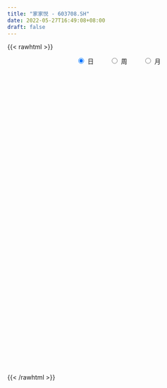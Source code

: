 ```yaml
---
title: "家家悦 - 603708.SH"
date: 2022-05-27T16:49:08+08:00
draft: false
---
```

{{< rawhtml >}}
    <div style="text-align: center">
        <label style="padding: 1rem;"><input style="margin-right: .5rem" type="radio" name="period" value="D" checked onclick="period_change(this)">日</label>
        <label style="padding: 1rem;"><input style="margin-right: .5rem" type="radio" name="period" value="W" onclick="period_change(this)">周</label>
        <label style="padding: 1rem;"><input style="margin-right: .5rem" type="radio" name="period" value="M" onclick="period_change(this)">月</label>
    </div>
    <div id="chart" style="height: 700px;"></div> 
    <script type="text/javascript">
        const D_v = [36473.75,62905.89,46162.3,43411.59,32965.84,41046.44,112368.18,82926.63,48322.21,33741.41,35533.74,50808.73,38064.76,32435.87,28588.89,16347.76,21671.9,17751.05,32213.63,21631.06,20856.48,16649.92,18276.85,13817.84,29422.22,27222.17,21194.4,27230.08,21042.52,24859.76,26112.73,41313.46,36943.14,36831.44,17156.88,36480.35,27828.07,20897.26,35289.41,26610.56,26963.67,23635.15,21565.8,24178.26,23864.67,17867.15,32588.63,27769.12,33686.88,31057.15,42743.24,28279.17,26853.56,34225.08,35368.99,54117.77,27923.79,24895.9,51991.63,39868.71,23336.56,16838.44,20193.0,24696.56,22590.27,16096.67,14460.0,18201.36,20430.3,22054.28,21444.71,22450.03,34357.9,33023.79,14260.99,36890.85,22523.65,25807.27,27702.49,20572.47,22545.88,63135.61,39988.81,21070.64,21362.29,19921.6,20389.43,25850.4,12863.42,16669.9,15118.64,32587.99,26923.33,27041.1,19242.17,27695.53,28517.67,30340.71,20038.65,41263.66,43921.81,31055.41,25835.56,18805.89,10579.63,16817.32,17781.43,20275.82,18685.75,14984.9,19830.47,17159.33,25992.58,36336.52,42455.58,32582.59,21202.3,19219.9,21939.48,38867.93,22026.05,26982.3,23316.14,31338.4,58928.56,41447.69,27809.28,30461.2,26689.13,15911.28,21993.06,13408.18,20538.47,18542.79,20742.72,16404.61,32235.86,22874.09,19415.03,30707.25,39908.48,22812.82,17550.75,19975.79,14493.38,18089.46,17130.76,36295.03,21094.01,20018.17,156867.54,227621.88,131597.31,66524.11,48535.74,60027.23,80740.73,81246.11,57931.08,49253.5,53742.26,44210.58,57036.98,76589.34,44405.16,51337.88,46677.25,27569.08,35353.07,28684.15,34364.16,38998.24,29255.92,34525.31,27009.59,83831.14,42178.81,24388.66,17919.26,28783.09,23504.44,19207.74,38737.14,31858.04,18447.21,20508.59,20536.04,20343.63,46628.43,24000.09,23596.54,18468.17,20630.67,18682.24,27659.83,25681.35,26692.9,68579.68,41446.37,41214.0,105298.09,98485.57,60959.9,74055.87,45949.61,34693.32,27210.94,37621.07,51430.0,42394.07,25559.0,23683.0,22072.3,35491.09,22755.33,54792.38,35723.03,31712.26,98099.06,148616.62,125511.99,77380.05,73133.18,97657.31,67154.13,65906.0,72027.23,65867.55,61699.45,46157.06,52606.58,37732.29,47743.29,54006.38,83353.03,64097.89,60729.62,57307.53,51659.13,50950.27,42507.75,25825.04,33645.86,24816.78,25785.74,26891.38,29757.68,30909.91,36852.1,24964.13]
const D_histogram = [0.0,0.0311557835,0.0477349325,0.0604284296,0.064899173,0.0787862502,0.1475093452,0.2261081423,0.2408417261,0.2522279645,0.2472617664,0.2242635246,0.1532732235,0.1035526373,0.0452321478,0.0037931756,-0.0342440407,-0.0562452844,-0.1024221036,-0.1446134965,-0.1894364389,-0.1967512603,-0.2097191293,-0.2027362471,-0.2163377832,-0.1963245999,-0.1820092646,-0.177982594,-0.163617493,-0.1291127029,-0.1058354524,-0.0452638764,-0.0422465862,-0.0568579675,-0.0758795254,-0.10032427,-0.1189999502,-0.1308949276,-0.1395325315,-0.123021474,-0.0977146353,-0.0884203386,-0.072855495,-0.0763464588,-0.0901478692,-0.0890610573,-0.0804111103,-0.0928179737,-0.1245808417,-0.1346178395,-0.1078683231,-0.0802779615,-0.0725692361,-0.0437372776,-0.0081828316,0.0456943828,0.064093286,0.0546772522,0.1073302414,0.1524860963,0.1691683724,0.173125646,0.1614851562,0.1703047489,0.1464254638,0.1329635157,0.1072883004,0.0782503345,0.0688701838,0.0478952126,0.0251104488,0.0099866448,-0.021901547,-0.0504504266,-0.0714656638,-0.0443747638,-0.0388668339,-0.0132634792,0.0255378883,0.0558412142,0.0739968951,0.1312815108,0.1466097263,0.1447136254,0.1171131593,0.0937269315,0.0708035457,0.024959854,-0.0048237556,-0.0057381475,-0.0018985699,0.0257835828,0.0215893482,-0.0139009056,-0.0269096291,-0.001471558,0.0250360617,0.0341748256,0.0433573463,0.0500725798,0.0088264985,-0.03481167,-0.0405679795,-0.0585625243,-0.0633675024,-0.055041967,-0.0515609993,-0.0575632394,-0.079274351,-0.0795183623,-0.0616459447,-0.0491693143,-0.0272149284,0.0078873707,0.0532014893,0.0685961189,0.0604453761,0.0576098341,0.0504649767,0.0644911847,0.053890496,0.068492152,0.0698888268,0.0812834911,0.0356208023,-0.0026484986,-0.030442531,-0.0533353574,-0.053965615,-0.0545259743,-0.059994285,-0.0630099945,-0.0635485834,-0.0534270144,-0.0497962161,-0.0407378944,-0.029297885,-0.0098780654,0.0020606603,0.0176143099,0.0288346393,0.0264741932,0.0175795085,0.0120354394,0.0075783161,0.0008279635,0.0019267095,0.0180939554,0.0255863222,0.0278285409,0.0980748842,0.2191642897,0.2465730603,0.250280066,0.2268793189,0.2171918614,0.2358959123,0.2262046943,0.2063664548,0.1679743285,0.1214972465,0.0689212764,0.0246943247,0.0154041379,-0.0283341846,-0.0664176276,-0.1166778715,-0.1327408658,-0.1600484564,-0.1734623512,-0.2013201244,-0.2548189637,-0.271226067,-0.3063025338,-0.3071476926,-0.3062146269,-0.2741618669,-0.2370609831,-0.194371553,-0.1793302941,-0.1545565354,-0.1329253465,-0.1255820178,-0.1266545891,-0.1147882401,-0.0951724547,-0.0881034398,-0.0660939025,-0.0714609619,-0.0597195558,-0.0556032318,-0.0416771523,-0.0145794259,0.004070516,0.0240967318,0.0317554846,0.0088525071,0.0228576553,0.0247482931,0.0310156297,0.0894047392,0.0974260613,0.0872751714,0.1101016877,0.1132214808,0.1176077682,0.1120790551,0.1093046582,0.0705005027,0.0486395073,0.0326896968,0.0161010983,0.0152612634,0.0262162204,0.0292518326,0.0641121953,0.0595102352,0.0424050183,0.0769752871,0.149605196,0.1557879434,0.1534670772,0.1392064253,0.1542685029,0.1476395361,0.1223206308,0.0639995174,0.0006682131,-0.0956701581,-0.16211791,-0.1970435273,-0.22716249,-0.1832490227,-0.11141041,-0.0147318263,0.0682307835,0.1272429348,0.1314838075,0.1512890666,0.1730849723,0.165873555,0.1385663547,0.1150954141,0.0847862002,0.0605209763,0.0501125647,0.0118064991,-0.0158388756,-0.0225534867,-0.0285092386]
const D_fast = [0.0,0.0389447293,0.0674576115,0.095258216,0.1159537526,0.1495373924,0.2551378237,0.3902636564,0.4652076718,0.5396509012,0.5965001448,0.6295677841,0.5968957888,0.5730633619,0.5260509094,0.4855602311,0.4389620047,0.4028994398,0.3311170948,0.2527723277,0.1605902756,0.1040876391,0.0386899878,-0.0050111918,-0.0726971737,-0.1017651404,-0.1329521213,-0.1734210992,-0.1999603714,-0.197733757,-0.2009153696,-0.1516597628,-0.1592041191,-0.1880299923,-0.2260214315,-0.2755472437,-0.3239729114,-0.3685916207,-0.4121123574,-0.4263566684,-0.4254784885,-0.4382892765,-0.4409383066,-0.4635158851,-0.4998542628,-0.5210327152,-0.5324855459,-0.5680969027,-0.6310049811,-0.6746964387,-0.6749140031,-0.6673931318,-0.6778267156,-0.6599290764,-0.6264203383,-0.5611195282,-0.5266973035,-0.5224440243,-0.4429584747,-0.3596810957,-0.3007067265,-0.2534680415,-0.2247372422,-0.1733414622,-0.1606143814,-0.1408354506,-0.1396885908,-0.1491639731,-0.1413265778,-0.1503277458,-0.1668348975,-0.1794620402,-0.2168256188,-0.257987105,-0.2968687582,-0.2808715491,-0.2850803277,-0.2627928429,-0.2176070032,-0.1733433739,-0.1366884691,-0.0465834757,0.0053971713,0.0396794768,0.0413573005,0.0414028056,0.0361803062,-0.0034234219,-0.0344129705,-0.0367618992,-0.0333969641,0.0007310843,0.0019341868,-0.0370312934,-0.0567674242,-0.0316972426,0.0010693925,0.0187518628,0.03877372,0.0580070985,0.0189676418,-0.0333734441,-0.0492717485,-0.0819069244,-0.1025537781,-0.1079887345,-0.1173980166,-0.1377910666,-0.1793207659,-0.1994443678,-0.1969834363,-0.1967991346,-0.1816484807,-0.144574339,-0.085959848,-0.0534161888,-0.0464555875,-0.0348886709,-0.0294172842,0.00073172,0.0036036553,0.0353283492,0.0541972308,0.0859127679,0.0491552797,0.0102238541,-0.025180811,-0.0614074767,-0.0755291382,-0.089720991,-0.110187873,-0.128956081,-0.1453818158,-0.1486170004,-0.1574352562,-0.158561408,-0.1544458699,-0.1374955667,-0.1250416759,-0.1050844489,-0.0866554596,-0.0823973574,-0.086897165,-0.0894323742,-0.0919949185,-0.0985382803,-0.0969578568,-0.0762671222,-0.0623781748,-0.0531788209,0.0415862435,0.2174667214,0.3065187571,0.3727957793,0.4061148619,0.4507253698,0.5284033988,0.5752633543,0.6070167285,0.6106181844,0.594515414,0.559169763,0.5211163925,0.5156772401,0.4648553716,0.4101675216,0.3307378098,0.2814895991,0.2141698944,0.1573904118,0.0792026074,-0.0380009727,-0.1222145928,-0.233866693,-0.311498775,-0.387119366,-0.4236070727,-0.4457714347,-0.4516748929,-0.4814662074,-0.4953315826,-0.5069317303,-0.5309839061,-0.5637201246,-0.5805508357,-0.584728164,-0.599685009,-0.5941989473,-0.6174312472,-0.62061973,-0.630404214,-0.6268974226,-0.6034445527,-0.5837769817,-0.557726583,-0.5421289591,-0.5628188098,-0.5430992477,-0.5350215367,-0.5210002926,-0.4402599983,-0.4078821609,-0.396214258,-0.3458623197,-0.3144371564,-0.280648927,-0.2581578763,-0.2336061087,-0.2547851385,-0.2644862571,-0.2722636434,-0.2848269672,-0.2818514863,-0.2643424743,-0.2539939039,-0.2031054924,-0.1928298936,-0.199333856,-0.1455197654,-0.0354885575,0.0096411758,0.0456870788,0.0662280333,0.1198572365,0.1501381538,0.1553994063,0.1130781721,0.0499139212,-0.0703419897,-0.177319219,-0.2615057182,-0.3484153034,-0.3503140917,-0.3063280815,-0.2133324544,-0.1133121488,-0.0224892637,0.0146225609,0.0722500866,0.1373172354,0.1715742068,0.1789085952,0.1842115081,0.1750988443,0.1659638645,0.1680835941,0.1327291532,0.1011240596,0.0887710768,0.0756880153]
const D_slow = [0.0,0.0077889459,0.019722679,0.0348297864,0.0510545796,0.0707511422,0.1076284785,0.1641555141,0.2243659456,0.2874229367,0.3492383783,0.4053042595,0.4436225654,0.4695107247,0.4808187616,0.4817670555,0.4732060453,0.4591447242,0.4335391983,0.3973858242,0.3500267145,0.3008388994,0.2484091171,0.1977250553,0.1436406095,0.0945594595,0.0490571434,0.0045614949,-0.0363428784,-0.0686210541,-0.0950799172,-0.1063958863,-0.1169575329,-0.1311720248,-0.1501419061,-0.1752229736,-0.2049729612,-0.2376966931,-0.2725798259,-0.3033351944,-0.3277638532,-0.3498689379,-0.3680828116,-0.3871694263,-0.4097063936,-0.4319716579,-0.4520744355,-0.475278929,-0.5064241394,-0.5400785992,-0.56704568,-0.5871151704,-0.6052574794,-0.6161917988,-0.6182375067,-0.606813911,-0.5907905895,-0.5771212765,-0.5502887161,-0.512167192,-0.4698750989,-0.4265936874,-0.3862223984,-0.3436462111,-0.3070398452,-0.2737989663,-0.2469768912,-0.2274143076,-0.2101967616,-0.1982229585,-0.1919453463,-0.189448685,-0.1949240718,-0.2075366784,-0.2254030944,-0.2364967853,-0.2462134938,-0.2495293636,-0.2431448916,-0.229184588,-0.2106853642,-0.1778649865,-0.141212555,-0.1050341486,-0.0757558588,-0.0523241259,-0.0346232395,-0.028383276,-0.0295892149,-0.0310237517,-0.0314983942,-0.0250524985,-0.0196551615,-0.0231303879,-0.0298577951,-0.0302256846,-0.0239666692,-0.0154229628,-0.0045836262,0.0079345187,0.0101411433,0.0014382259,-0.008703769,-0.0233444001,-0.0391862757,-0.0529467675,-0.0658370173,-0.0802278272,-0.1000464149,-0.1199260055,-0.1353374917,-0.1476298202,-0.1544335523,-0.1524617097,-0.1391613373,-0.1220123076,-0.1069009636,-0.0924985051,-0.0798822609,-0.0637594647,-0.0502868407,-0.0331638027,-0.015691596,0.0046292768,0.0135344774,0.0128723527,0.00526172,-0.0080721194,-0.0215635231,-0.0351950167,-0.050193588,-0.0659460866,-0.0818332324,-0.095189986,-0.1076390401,-0.1178235137,-0.1251479849,-0.1276175013,-0.1271023362,-0.1226987587,-0.1154900989,-0.1088715506,-0.1044766735,-0.1014678136,-0.0995732346,-0.0993662437,-0.0988845664,-0.0943610775,-0.087964497,-0.0810073618,-0.0564886407,-0.0016975683,0.0599456968,0.1225157133,0.179235543,0.2335335084,0.2925074865,0.34905866,0.4006502737,0.4426438559,0.4730181675,0.4902484866,0.4964220678,0.5002731022,0.4931895561,0.4765851492,0.4474156813,0.4142304649,0.3742183508,0.330852763,0.2805227319,0.216817991,0.1490114742,0.0724358408,-0.0043510824,-0.0809047391,-0.1494452058,-0.2087104516,-0.2573033399,-0.3021359134,-0.3407750472,-0.3740063838,-0.4054018883,-0.4370655355,-0.4657625956,-0.4895557093,-0.5115815692,-0.5281050448,-0.5459702853,-0.5609001743,-0.5748009822,-0.5852202703,-0.5888651268,-0.5878474977,-0.5818233148,-0.5738844436,-0.5716713169,-0.565956903,-0.5597698298,-0.5520159223,-0.5296647375,-0.5053082222,-0.4834894294,-0.4559640074,-0.4276586372,-0.3982566952,-0.3702369314,-0.3429107669,-0.3252856412,-0.3131257644,-0.3049533402,-0.3009280656,-0.2971127497,-0.2905586946,-0.2832457365,-0.2672176877,-0.2523401289,-0.2417388743,-0.2224950525,-0.1850937535,-0.1461467677,-0.1077799984,-0.072978392,-0.0344112663,0.0024986177,0.0330787754,0.0490786547,0.049245708,0.0253281685,-0.015201309,-0.0644621909,-0.1212528134,-0.167065069,-0.1949176715,-0.1986006281,-0.1815429322,-0.1497321985,-0.1168612467,-0.07903898,-0.0357677369,0.0057006518,0.0403422405,0.069116094,0.0903126441,0.1054428881,0.1179710293,0.1209226541,0.1169629352,0.1113245635,0.1041972539]
const D_data = [['2021-05-18', 17.0463, 17.0365, 16.8413, 17.2318],['2021-05-19', 17.0365, 17.5247, 16.8608, 17.7492],['2021-05-20', 17.388, 17.5052, 17.2416, 17.9152],['2021-05-21', 17.5735, 17.5833, 17.3294, 17.7395],['2021-05-24', 17.5833, 17.5833, 17.3001, 17.8566],['2021-05-25', 17.6418, 17.8176, 17.4856, 17.8664],['2021-05-26', 17.8176, 18.8329, 17.7492, 19.0184],['2021-05-27', 19.1161, 19.5261, 18.6572, 19.5945],['2021-05-28', 19.4285, 19.1942, 19.1356, 19.7214],['2021-05-31', 19.409, 19.4578, 19.038, 19.5261],['2021-06-01', 19.78, 19.5164, 19.3309, 19.78],['2021-06-02', 19.4773, 19.4578, 19.2528, 19.7116],['2021-06-03', 19.3894, 18.8134, 18.7939, 19.5066],['2021-06-04', 18.7451, 18.9208, 18.6084, 18.9403],['2021-06-07', 19.0673, 18.6474, 18.4327, 19.1258],['2021-06-08', 18.8427, 18.6767, 18.5986, 18.911],['2021-06-09', 18.667, 18.5596, 18.3936, 18.872],['2021-06-10', 18.5596, 18.6279, 18.4131, 18.7353],['2021-06-11', 18.6084, 18.1398, 18.0519, 18.6084],['2021-06-15', 18.3, 17.91, 17.69, 18.3],['2021-06-16', 18.06, 17.56, 17.56, 18.06],['2021-06-17', 17.65, 17.78, 17.56, 17.9],['2021-06-18', 17.75, 17.53, 17.45, 17.95],['2021-06-21', 17.54, 17.63, 17.33, 17.69],['2021-06-22', 17.62, 17.21, 17.11, 17.62],['2021-06-23', 17.17, 17.5, 16.5, 17.66],['2021-06-24', 17.54, 17.38, 17.2, 17.65],['2021-06-25', 17.42, 17.16, 16.97, 17.49],['2021-06-28', 17.08, 17.2, 16.98, 17.37],['2021-06-29', 17.23, 17.46, 17.05, 17.5],['2021-06-30', 17.36, 17.37, 17.11, 17.56],['2021-07-01', 17.58, 17.99, 17.42, 18.1],['2021-07-02', 17.85, 17.39, 17.27, 18.01],['2021-07-05', 17.43, 17.08, 16.7, 17.45],['2021-07-06', 17.2, 16.86, 16.75, 17.2],['2021-07-07', 16.88, 16.58, 16.4, 17.14],['2021-07-08', 16.63, 16.42, 16.33, 16.66],['2021-07-09', 16.37, 16.29, 16.19, 16.5],['2021-07-12', 16.32, 16.13, 16.07, 16.45],['2021-07-13', 16.13, 16.32, 16.04, 16.35],['2021-07-14', 16.3, 16.41, 16.19, 16.57],['2021-07-15', 16.41, 16.18, 16.09, 16.44],['2021-07-16', 16.15, 16.21, 15.98, 16.31],['2021-07-19', 16.2, 15.89, 15.87, 16.2],['2021-07-20', 15.86, 15.59, 15.51, 15.98],['2021-07-21', 15.59, 15.61, 15.51, 15.8],['2021-07-22', 15.64, 15.6, 15.3, 15.82],['2021-07-23', 15.61, 15.19, 15.11, 15.61],['2021-07-26', 15.2, 14.67, 14.64, 15.24],['2021-07-27', 14.55, 14.65, 14.55, 14.95],['2021-07-28', 14.65, 14.98, 14.62, 15.18],['2021-07-29', 14.95, 14.98, 14.86, 15.36],['2021-07-30', 14.91, 14.68, 14.46, 14.98],['2021-08-02', 14.77, 14.91, 14.46, 15.07],['2021-08-03', 14.9, 15.06, 14.88, 15.39],['2021-08-04', 15.05, 15.46, 14.91, 15.58],['2021-08-05', 15.53, 15.17, 15.15, 15.53],['2021-08-06', 15.2, 14.81, 14.8, 15.26],['2021-08-09', 14.88, 15.69, 14.8, 15.83],['2021-08-10', 15.8, 15.89, 15.48, 16.05],['2021-08-11', 15.99, 15.76, 15.75, 16.1],['2021-08-12', 15.65, 15.73, 15.6, 15.95],['2021-08-13', 15.82, 15.59, 15.43, 15.82],['2021-08-16', 15.57, 15.92, 15.51, 16.08],['2021-08-17', 15.92, 15.55, 15.55, 16.04],['2021-08-18', 15.52, 15.65, 15.44, 15.7],['2021-08-19', 15.88, 15.45, 15.45, 15.88],['2021-08-20', 15.4, 15.3, 15.09, 15.54],['2021-08-23', 15.43, 15.47, 15.28, 15.53],['2021-08-24', 15.47, 15.26, 15.21, 15.57],['2021-08-25', 15.2, 15.12, 15.04, 15.38],['2021-08-26', 15.12, 15.1, 14.9, 15.33],['2021-08-27', 15.1, 14.73, 14.6, 15.2],['2021-08-30', 14.79, 14.55, 14.3, 14.79],['2021-08-31', 14.55, 14.43, 14.34, 14.68],['2021-09-01', 14.5, 14.97, 14.25, 15.1],['2021-09-02', 14.86, 14.72, 14.65, 14.97],['2021-09-03', 14.73, 15.0, 14.58, 15.15],['2021-09-06', 15.0, 15.31, 15.0, 15.49],['2021-09-07', 15.33, 15.39, 15.25, 15.5],['2021-09-08', 15.46, 15.39, 15.3, 15.58],['2021-09-09', 15.35, 16.14, 15.33, 16.28],['2021-09-10', 16.32, 15.9, 15.87, 16.41],['2021-09-13', 15.86, 15.82, 15.61, 15.86],['2021-09-14', 15.83, 15.51, 15.47, 15.95],['2021-09-15', 15.49, 15.5, 15.27, 15.6],['2021-09-16', 15.5, 15.44, 15.24, 15.56],['2021-09-17', 15.44, 15.0, 14.89, 15.44],['2021-09-22', 14.75, 15.0, 14.75, 15.08],['2021-09-23', 15.06, 15.27, 15.0, 15.42],['2021-09-24', 15.27, 15.33, 15.18, 15.42],['2021-09-27', 15.33, 15.72, 15.1, 15.72],['2021-09-28', 15.72, 15.4, 15.37, 15.72],['2021-09-29', 15.41, 14.9, 14.84, 15.43],['2021-09-30', 14.95, 15.03, 14.78, 15.14],['2021-10-08', 15.17, 15.53, 15.11, 15.58],['2021-10-11', 15.6, 15.69, 15.53, 15.91],['2021-10-12', 15.84, 15.59, 15.45, 15.84],['2021-10-13', 15.9, 15.67, 15.59, 15.9],['2021-10-14', 16.0, 15.72, 15.68, 16.35],['2021-10-15', 15.57, 15.05, 15.0, 15.6],['2021-10-18', 14.96, 14.78, 14.7, 14.99],['2021-10-19', 14.7, 15.09, 14.7, 15.17],['2021-10-20', 15.18, 14.83, 14.82, 15.18],['2021-10-21', 14.83, 14.88, 14.78, 14.95],['2021-10-22', 14.88, 15.0, 14.8, 15.15],['2021-10-25', 14.98, 14.92, 14.7, 15.0],['2021-10-26', 14.85, 14.74, 14.64, 14.94],['2021-10-27', 14.74, 14.4, 14.33, 14.77],['2021-10-28', 14.41, 14.53, 14.31, 14.63],['2021-10-29', 14.5, 14.73, 14.5, 14.94],['2021-11-01', 14.3, 14.68, 14.28, 14.88],['2021-11-02', 14.68, 14.84, 14.52, 15.03],['2021-11-03', 14.9, 15.13, 14.75, 15.25],['2021-11-04', 15.15, 15.48, 15.07, 15.55],['2021-11-05', 15.45, 15.3, 15.3, 15.61],['2021-11-08', 15.26, 15.06, 15.03, 15.42],['2021-11-09', 15.1, 15.13, 15.02, 15.35],['2021-11-10', 15.15, 15.08, 14.86, 15.25],['2021-11-11', 15.02, 15.4, 14.97, 15.77],['2021-11-12', 15.41, 15.14, 15.12, 15.45],['2021-11-15', 15.1, 15.51, 15.02, 15.58],['2021-11-16', 15.54, 15.44, 15.37, 15.64],['2021-11-17', 15.52, 15.66, 15.42, 15.76],['2021-11-18', 15.67, 14.9, 14.86, 15.67],['2021-11-19', 14.9, 14.78, 14.75, 15.03],['2021-11-22', 14.86, 14.72, 14.7, 14.86],['2021-11-23', 14.7, 14.61, 14.57, 14.77],['2021-11-24', 14.63, 14.78, 14.53, 14.78],['2021-11-25', 14.77, 14.73, 14.7, 14.85],['2021-11-26', 14.71, 14.6, 14.5, 14.71],['2021-11-29', 14.52, 14.55, 14.5, 14.66],['2021-11-30', 14.53, 14.51, 14.5, 14.64],['2021-12-01', 14.48, 14.61, 14.47, 14.62],['2021-12-02', 14.6, 14.51, 14.48, 14.61],['2021-12-03', 14.52, 14.56, 14.47, 14.58],['2021-12-06', 14.56, 14.6, 14.51, 14.82],['2021-12-07', 14.65, 14.75, 14.57, 14.77],['2021-12-08', 14.75, 14.72, 14.64, 14.75],['2021-12-09', 14.7, 14.83, 14.67, 14.85],['2021-12-10', 14.79, 14.85, 14.64, 14.89],['2021-12-13', 14.79, 14.71, 14.68, 14.85],['2021-12-14', 14.66, 14.6, 14.57, 14.67],['2021-12-15', 14.6, 14.6, 14.56, 14.69],['2021-12-16', 14.6, 14.58, 14.52, 14.65],['2021-12-17', 14.58, 14.51, 14.51, 14.59],['2021-12-20', 14.51, 14.58, 14.51, 14.59],['2021-12-21', 14.63, 14.81, 14.58, 14.83],['2021-12-22', 14.9, 14.77, 14.73, 14.9],['2021-12-23', 14.83, 14.74, 14.71, 14.85],['2021-12-24', 14.74, 15.83, 14.71, 16.18],['2021-12-27', 15.69, 17.11, 15.36, 17.41],['2021-12-28', 16.83, 16.53, 16.26, 16.89],['2021-12-29', 16.52, 16.53, 16.37, 17.05],['2021-12-30', 16.49, 16.35, 16.25, 16.54],['2021-12-31', 16.35, 16.64, 16.25, 16.9],['2022-01-04', 16.81, 17.24, 16.5, 17.61],['2022-01-05', 17.18, 17.14, 16.9, 17.65],['2022-01-06', 17.01, 17.16, 16.8, 17.34],['2022-01-07', 17.08, 16.98, 16.87, 17.53],['2022-01-10', 17.01, 16.83, 16.7, 17.22],['2022-01-11', 16.83, 16.63, 16.45, 16.95],['2022-01-12', 16.61, 16.58, 16.3, 16.64],['2022-01-13', 16.57, 16.96, 16.56, 17.23],['2022-01-14', 16.81, 16.45, 16.43, 17.03],['2022-01-17', 16.42, 16.33, 16.16, 16.9],['2022-01-18', 16.16, 15.93, 15.76, 16.38],['2022-01-19', 15.86, 16.14, 15.8, 16.2],['2022-01-20', 16.18, 15.82, 15.74, 16.21],['2022-01-21', 15.9, 15.8, 15.52, 16.04],['2022-01-24', 15.65, 15.4, 15.33, 15.79],['2022-01-25', 15.4, 14.71, 14.66, 15.52],['2022-01-26', 14.8, 14.8, 14.5, 14.9],['2022-01-27', 14.73, 14.21, 14.2, 14.85],['2022-01-28', 14.39, 14.3, 14.1, 14.5],['2022-02-07', 13.95, 14.07, 13.03, 14.2],['2022-02-08', 14.03, 14.3, 13.71, 14.39],['2022-02-09', 14.37, 14.32, 14.21, 14.47],['2022-02-10', 14.32, 14.4, 14.2, 14.42],['2022-02-11', 14.44, 14.02, 14.01, 14.44],['2022-02-14', 14.02, 14.07, 13.83, 14.15],['2022-02-15', 14.06, 13.99, 13.88, 14.15],['2022-02-16', 14.08, 13.73, 13.67, 14.08],['2022-02-17', 13.73, 13.48, 13.43, 13.79],['2022-02-18', 13.48, 13.51, 13.37, 13.55],['2022-02-21', 13.51, 13.54, 13.43, 13.57],['2022-02-22', 13.5, 13.31, 13.23, 13.5],['2022-02-23', 13.33, 13.44, 13.23, 13.45],['2022-02-24', 13.4, 13.01, 12.97, 13.42],['2022-02-25', 13.05, 13.11, 13.04, 13.3],['2022-02-28', 13.12, 12.93, 12.85, 13.15],['2022-03-01', 12.93, 12.98, 12.86, 13.01],['2022-03-02', 12.93, 13.15, 12.88, 13.18],['2022-03-03', 13.16, 13.08, 13.02, 13.23],['2022-03-04', 13.05, 13.13, 12.97, 13.22],['2022-03-07', 13.13, 12.99, 12.8, 13.18],['2022-03-08', 12.87, 12.5, 12.48, 12.93],['2022-03-09', 12.6, 12.87, 12.3, 13.32],['2022-03-10', 13.0, 12.7, 12.64, 13.16],['2022-03-11', 12.58, 12.72, 12.13, 13.15],['2022-03-14', 12.8, 13.52, 12.72, 13.7],['2022-03-15', 13.12, 13.07, 12.73, 13.89],['2022-03-16', 13.24, 12.84, 12.31, 13.31],['2022-03-17', 12.92, 13.3, 12.8, 13.49],['2022-03-18', 13.06, 13.15, 12.97, 13.3],['2022-03-21', 13.18, 13.22, 13.08, 13.34],['2022-03-22', 13.22, 13.13, 13.05, 13.28],['2022-03-23', 13.18, 13.18, 13.1, 13.42],['2022-03-24', 13.08, 12.64, 12.63, 13.16],['2022-03-25', 12.64, 12.69, 12.58, 13.11],['2022-03-28', 12.78, 12.65, 12.5, 12.78],['2022-03-29', 12.74, 12.53, 12.5, 12.85],['2022-03-30', 12.68, 12.65, 12.53, 12.71],['2022-03-31', 12.57, 12.8, 12.54, 13.0],['2022-04-01', 12.69, 12.72, 12.6, 12.82],['2022-04-06', 12.77, 13.22, 12.77, 13.41],['2022-04-07', 13.22, 12.82, 12.81, 13.27],['2022-04-08', 12.83, 12.61, 12.41, 12.88],['2022-04-11', 12.69, 13.32, 12.69, 13.55],['2022-04-12', 13.2, 14.15, 13.04, 14.5],['2022-04-13', 14.1, 13.63, 13.63, 14.48],['2022-04-14', 13.58, 13.64, 13.28, 13.87],['2022-04-15', 13.55, 13.55, 13.36, 14.08],['2022-04-18', 13.7, 14.03, 13.23, 14.28],['2022-04-19', 13.65, 13.9, 13.52, 13.96],['2022-04-20', 13.87, 13.69, 13.56, 14.18],['2022-04-21', 13.66, 13.13, 12.88, 13.71],['2022-04-22', 13.05, 12.77, 12.58, 13.13],['2022-04-25', 12.51, 11.89, 11.85, 12.74],['2022-04-26', 11.67, 11.72, 11.67, 12.33],['2022-04-27', 11.5, 11.69, 11.11, 11.79],['2022-04-28', 11.69, 11.39, 11.24, 11.89],['2022-04-29', 11.43, 12.17, 11.43, 12.25],['2022-05-05', 12.25, 12.69, 12.07, 12.69],['2022-05-06', 12.5, 13.38, 12.45, 13.7],['2022-05-09', 13.21, 13.69, 13.2, 13.83],['2022-05-10', 13.53, 13.83, 13.53, 13.92],['2022-05-11', 13.93, 13.4, 13.31, 13.99],['2022-05-12', 13.23, 13.76, 13.23, 13.9],['2022-05-13', 13.96, 14.02, 13.76, 14.36],['2022-05-16', 14.02, 13.83, 13.64, 14.05],['2022-05-17', 13.75, 13.61, 13.56, 13.83],['2022-05-18', 13.65, 13.63, 13.62, 14.05],['2022-05-19', 13.44, 13.49, 13.31, 13.59],['2022-05-20', 13.49, 13.49, 13.39, 13.7],['2022-05-23', 13.6, 13.63, 13.35, 13.79],['2022-05-24', 13.55, 13.19, 13.18, 13.69],['2022-05-25', 13.12, 13.16, 13.06, 13.34],['2022-05-26', 13.22, 13.33, 13.17, 13.57],['2022-05-27', 13.39, 13.3, 13.2, 13.65]]
const W_v = [199677.9,154216.85,133900.97,110347.88,134659.67,130511.26,126411.68,258417.33,147393.6,161398.23,317974.37,346520.45,277650.71,671407.5600000001,424445.44,225744.94,295317.74,196583.49,141180.22,109302.7,328502.0,529647.9399999999,442356.5599999999,221261.66,195045.2,245865.17,180541.67,266146.74,243330.4,219648.72,53575.34,44616.33,135558.93,381771.14,175170.96,126319.0,156950.04,108247.69,159537.46,128879.4,96550.84,69872.05,238603.87,287140.67,153749.16,303252.7,173759.93,172780.73,118951.92,173700.83,185198.63,194089.09,142717.05,190702.77,230841.85,115408.01,103754.61,56769.37,67420.81,62684.62,99552.49,59526.48,69906.48,84016.12,75922.6,107299.06,85951.43,94501.8,101343.88,90490.14,56880.92,70744.92,74574.68,45978.75,65805.2,38592.06,85470.77,52126.46,88483.18,70273.1,118355.63,113055.01,160881.85,179124.46,173844.55,173896.71,122545.85,171945.02,150193.56,117923.37,110596.04,51689.15,135788.91,113851.68,125252.65,111063.98,69428.08,85609.18,114420.27,161253.41,194879.54,144768.8,94803.4,113954.84,104820.38,122238.61,99494.37,221215.68,145556.19,132110.89,98216.18,138284.01,108330.82,25844.47,77327.04,73503.86,151332.67,122705.61,143994.54,126042.86,156594.79,85081.89,113791.56,122347.16,97866.11,110696.18,88273.15,117038.04,156551.32,85874.54,172875.56,191329.43,152149.0,201278.07,212476.8,160611.64,167694.28,133994.36,164744.07,100010.89,122901.07,183344.22,183783.98,101017.76,174403.97,142508.8,89798.46,164156.19,123778.15,152531.73,66473.18,242390.49,283738.69,281593.24,186644.45,160972.48,148630.98,152351.0,154588.75,141205.43,164262.27,247263.94,124034.53,109403.6,81984.84,56378.3,188773.21,302687.3700000001,309456.41,408070.29,507219.0699999999,476284.16,617300.39,976322.35,569187.96,1192706.96,613088.45,493344.52,729220.27,644632.5599999999,413616.5000000001,327739.29,278412.12,172423.03,155266.93,564482.89,864753.6599999999,592015.58,445907.86,225628.67,238163.26,123865.92,208717.44,176551.59,304183.42,133178.15,260239.74,254127.69,317629.3,190584.51,116573.23,77414.31,118886.71,150271.61,139194.0,134064.59,126267.83,162620.0,176531.53,152228.34,96044.86,120737.22,132506.55,173945.26,108594.36,44651.96,105794.59,27695.53,164082.5,103093.81,91558.37,154526.6,123255.66,182013.09,122863.95,89636.77,145140.71,92922.2,251405.51,534306.27,269171.42,275984.32,189621.43,164153.22,197100.96,131754.57,132016.78,109037.45,203614.3,384749.04,193349.4,129560.72,122227.67,522740.9,368612.22,245938.67,137359.41,284744.44,152581.17,149375.2]
const W_histogram = [0.0,-0.0601481481,-0.0859040118,-0.1117935117,-0.1457210696,-0.1365571427,-0.1151294093,-0.066371218,-0.032058591,-0.0276583559,0.0193459707,0.0887203934,0.1181482505,0.1849780574,0.2448988559,0.2079301855,0.2251649231,0.1323241582,0.0807758156,0.0813224068,0.1211419616,0.2410897745,0.269078571,0.2505653722,0.2666440583,0.2742484755,0.2345020687,0.2409099381,0.1564180583,0.0217624501,-0.0297800158,-0.0396755965,-0.0784564937,0.0167964668,0.0205961996,0.0096694876,-0.017237458,-0.0317402258,-0.0011830443,-0.0528935461,-0.091816305,-0.0753615847,0.0206776594,0.1041005247,0.1328664541,0.2284249985,0.1828856456,0.0624558032,0.0119804815,-0.047155706,-0.0932285319,-0.0321275049,-0.0695828005,-0.0342037579,-0.1374687523,-0.2056307189,-0.2435816574,-0.2215957617,-0.1937310066,-0.1562572989,-0.228787867,-0.1945354947,-0.1345535736,-0.1335432871,-0.1298747507,-0.115629537,-0.0609554324,-0.0517746702,0.0114595347,-0.00965851,-0.0371179681,-0.0498866071,-0.0846305384,-0.1297490895,-0.1624868876,-0.1640758235,-0.1373430307,-0.1036728837,-0.0463340599,-0.0238578522,0.0567172403,0.1230291964,0.1585779236,0.1726199008,0.1604758001,0.2225171515,0.2568870068,0.3132113805,0.3624948893,0.3247387321,0.2883331044,0.3059089966,0.3279018997,0.3595634963,0.4050040342,0.3348604638,0.223449684,0.1497891392,0.1796994618,0.2110729221,0.2295527079,0.1960394492,0.0918979929,0.0993667956,0.1042374718,0.1014601757,0.064900601,0.0704238594,0.1086320643,0.149089704,0.1343983503,0.1790463233,0.181908234,0.1721568129,0.131867408,0.077943914,-0.0919296155,-0.0972730914,-0.1477749997,-0.1873231758,-0.3466087706,-0.458686645,-0.4936732354,-0.5001322635,-0.4761599082,-0.3957858977,-0.3516182944,-0.31628442,-0.2519574292,-0.3241164927,-0.2670345077,-0.1983453724,-0.1722571225,-0.0189151199,0.2891929931,0.343658259,0.4180953943,0.5266415085,0.6177033313,0.6160009252,0.5855819184,0.6751423762,0.7432913692,0.8978866961,0.9428094591,0.880064557,0.8949257183,0.9753616601,0.8717622203,0.8375692648,0.9134263421,0.8939471684,0.8604240171,0.4895463692,0.1753938563,0.1122433401,0.0144502429,-0.177845689,-0.2176393473,-0.2034974642,-0.5159631983,-0.9227423674,-1.1377939726,-1.2169379746,-1.3011695186,-1.3232685932,-1.4150219666,-1.6040844741,-1.7844884967,-1.9739891248,-2.0089540558,-2.0309939403,-2.0217004936,-1.7581186884,-1.6159913885,-1.2877201012,-1.1349257892,-1.0657652359,-0.9405632265,-0.7248451659,-0.5355675752,-0.4737423975,-0.414835625,-0.3318654488,-0.1302432213,0.0526144388,0.402790625,0.4946314306,0.5282750862,0.510010604,0.5001302462,0.4388063607,0.3543008749,0.3037582045,0.133770058,0.0177799776,-0.0371442112,0.0201994537,0.1816173203,0.2791395225,0.2984708235,0.2780255123,0.2483905676,0.2522737175,0.1915093227,0.158067998,0.0831564209,0.0185365599,0.0045558833,0.0645188543,0.0992529613,0.0982581223,0.1283041109,0.2161435255,0.2202376229,0.2496209191,0.2525406094,0.2891989091,0.2818817736,0.2741843935,0.251987385,0.2748984016,0.2776677774,0.254271194,0.2266084258,0.2061398102,0.2118433434,0.1929641217,0.2651641033,0.3575145514,0.4268446085,0.4216173016,0.3613138366,0.2145823885,0.0987399332,-0.006572358,-0.0927289792,-0.1353479582,-0.1755773393,-0.1581930622,-0.1620461397,-0.1473684037,-0.1304439345,-0.04569261,-0.0325337701,-0.0533761903,0.0211942793,0.115234218,0.141618205,0.1455888892]
const W_fast = [0.0,-0.0751851852,-0.1224170518,-0.1762549296,-0.2466127549,-0.2715881137,-0.2789427326,-0.2467773458,-0.2204793665,-0.2229937204,-0.1711529012,-0.0795983801,-0.0206334604,0.0924408608,0.2135863734,0.2286002493,0.3021262177,0.2423664924,0.2110121037,0.2318892966,0.3019943417,0.4822145983,0.5774730375,0.6216011818,0.7043408825,0.7805074185,0.7993865289,0.8660218829,0.8206345176,0.6914195219,0.6324320521,0.6126175722,0.5542225516,0.6536746289,0.6626234116,0.6541140714,0.6228977614,0.6004599371,0.6307213576,0.5657874692,0.503910634,0.5015249582,0.6027336171,0.7121816136,0.7741641565,0.9268289505,0.927011009,0.8221951174,0.7747149161,0.7037898021,0.6344098432,0.6874789941,0.6326279983,0.6594561014,0.5218239189,0.4022542726,0.3034079198,0.269994875,0.2494268785,0.2478362614,0.1181087266,0.1037272252,0.1300707529,0.0976952176,0.0688950664,0.0542328958,0.0936681423,0.089905237,0.1560043255,0.1324716533,0.0957327032,0.0704924124,0.0145908465,-0.0629649769,-0.1363244969,-0.1789323887,-0.1865353536,-0.1787834275,-0.1330281187,-0.116516374,-0.0217619714,0.0753072838,0.1505004919,0.2076974442,0.2356722936,0.3533429329,0.4519345399,0.5865617586,0.7264689898,0.7698975157,0.805575164,0.8996283054,1.0035966834,1.125149154,1.2718407005,1.2854122461,1.2298638872,1.1936506273,1.2684858153,1.3526275061,1.4284954689,1.4439920725,1.3628251145,1.3951356161,1.4260656602,1.4486534081,1.4283189836,1.4514482068,1.5168144278,1.5945444935,1.6134527273,1.7028622812,1.7512012504,1.7844890325,1.7771664797,1.7427289641,1.5498730307,1.520211282,1.4327656238,1.3463866537,1.1004488662,0.8736993306,0.7152944314,0.5838023373,0.4887347156,0.4701622518,0.4264252814,0.3826880508,0.3840256843,0.2308374977,0.2211608557,0.2402636479,0.2232876172,0.3719008398,0.7523072011,0.8926870318,1.0716480156,1.311854507,1.5573421625,1.7096399877,1.8256164605,2.0839625124,2.3379343477,2.7170013486,2.9976264764,3.1548977136,3.3934903044,3.7177666612,3.8321077765,4.0073071373,4.3115208001,4.5155284185,4.6971112715,4.4486202159,4.178316167,4.1432264858,4.0490459494,3.8122885953,3.7180851002,3.6813526171,3.2398960835,2.6024313226,2.1029312242,1.7195527285,1.3100288049,0.957112582,0.511603717,-0.0784799091,-0.7050060559,-1.3880039651,-1.9252074101,-2.4549957797,-2.9511274564,-3.1270753232,-3.3889458705,-3.3826046084,-3.5135417438,-3.7108224994,-3.8207612966,-3.7862545275,-3.7308688306,-3.7874792523,-3.8322813861,-3.832277572,-3.6632161499,-3.4672048801,-3.0163310377,-2.8008323744,-2.6351199473,-2.5258817785,-2.4107295747,-2.36235187,-2.3582821371,-2.3328852564,-2.4694308883,-2.5809759744,-2.6451862159,-2.5827926876,-2.3759704909,-2.2086634081,-2.1147144013,-2.0656533344,-2.0331906372,-1.966239058,-1.9791261221,-1.9730504472,-2.0271729191,-2.0871586402,-2.100000346,-2.0239076614,-1.964360314,-1.9407906224,-1.8786686062,-1.7367933102,-1.677639807,-1.585851281,-1.5197964384,-1.4108384114,-1.3476851035,-1.2868363853,-1.2460365476,-1.1544009306,-1.0822146103,-1.0420433952,-1.013054057,-0.9819877201,-0.923323351,-0.8939615422,-0.7554705349,-0.5737414489,-0.3977002397,-0.2975232212,-0.267498227,-0.360584078,-0.45174155,-0.5586969307,-0.6680357967,-0.7444917653,-0.8286154812,-0.8507794697,-0.8951440821,-0.917308447,-0.9329949614,-0.8596667894,-0.8546413921,-0.8888278598,-0.8089588204,-0.6861103272,-0.6243217889,-0.5839538824]
const W_slow = [0.0,-0.015037037,-0.03651304,-0.0644614179,-0.1008916853,-0.135030971,-0.1638133233,-0.1804061278,-0.1884207756,-0.1953353645,-0.1904988719,-0.1683187735,-0.1387817109,-0.0925371965,-0.0313124826,0.0206700638,0.0769612946,0.1100423341,0.1302362881,0.1505668898,0.1808523802,0.2411248238,0.3083944665,0.3710358096,0.4376968242,0.506258943,0.5648844602,0.6251119447,0.6642164593,0.6696570718,0.6622120679,0.6522931688,0.6326790453,0.636878162,0.6420272119,0.6444445838,0.6401352193,0.6322001629,0.6319044018,0.6186810153,0.5957269391,0.5768865429,0.5820559577,0.6080810889,0.6412977024,0.698403952,0.7441253634,0.7597393142,0.7627344346,0.7509455081,0.7276383751,0.7196064989,0.7022107988,0.6936598593,0.6592926712,0.6078849915,0.5469895772,0.4915906367,0.4431578851,0.4040935604,0.3468965936,0.2982627199,0.2646243265,0.2312385047,0.1987698171,0.1698624328,0.1546235747,0.1416799072,0.1445447908,0.1421301633,0.1328506713,0.1203790195,0.0992213849,0.0667841125,0.0261623907,-0.0148565652,-0.0491923229,-0.0751105438,-0.0866940588,-0.0926585218,-0.0784792118,-0.0477219126,-0.0080774317,0.0350775435,0.0751964935,0.1308257814,0.1950475331,0.2733503782,0.3639741005,0.4451587835,0.5172420596,0.5937193088,0.6756947837,0.7655856578,0.8668366663,0.9505517823,1.0064142033,1.0438614881,1.0887863535,1.141554584,1.198942761,1.2479526233,1.2709271215,1.2957688205,1.3218281884,1.3471932323,1.3634183826,1.3810243474,1.4081823635,1.4454547895,1.4790543771,1.5238159579,1.5692930164,1.6123322196,1.6452990716,1.6647850501,1.6418026462,1.6174843734,1.5805406235,1.5337098295,1.4470576368,1.3323859756,1.2089676668,1.0839346009,0.9648946238,0.8659481494,0.7780435758,0.6989724708,0.6359831135,0.5549539903,0.4881953634,0.4386090203,0.3955447397,0.3908159597,0.463114208,0.5490287727,0.6535526213,0.7852129984,0.9396388313,1.0936390625,1.2400345421,1.4088201362,1.5946429785,1.8191146525,2.0548170173,2.2748331566,2.4985645861,2.7424050011,2.9603455562,3.1697378724,3.398094458,3.6215812501,3.8366872544,3.9590738467,4.0029223107,4.0309831458,4.0345957065,3.9901342842,3.9357244474,3.8848500814,3.7558592818,3.5251736899,3.2407251968,2.9364907031,2.6111983235,2.2803811752,1.9266256836,1.525604565,1.0794824408,0.5859851597,0.0837466457,-0.4240018394,-0.9294269628,-1.3689566349,-1.772954482,-2.0948845073,-2.3786159546,-2.6450572635,-2.8801980702,-3.0614093616,-3.1953012554,-3.3137368548,-3.4174457611,-3.5004121232,-3.5329729286,-3.5198193189,-3.4191216626,-3.295463805,-3.1633950334,-3.0358923824,-2.9108598209,-2.8011582307,-2.712583012,-2.6366434609,-2.6032009464,-2.598755952,-2.6080420048,-2.6029921413,-2.5575878113,-2.4878029306,-2.4131852248,-2.3436788467,-2.2815812048,-2.2185127754,-2.1706354448,-2.1311184452,-2.11032934,-2.1056952001,-2.1045562292,-2.0884265157,-2.0636132753,-2.0390487448,-2.006972717,-1.9529368357,-1.8978774299,-1.8354722002,-1.7723370478,-1.7000373205,-1.6295668771,-1.5610207787,-1.4980239325,-1.4292993321,-1.3598823878,-1.2963145893,-1.2396624828,-1.1881275302,-1.1351666944,-1.086925664,-1.0206346381,-0.9312560003,-0.8245448482,-0.7191405228,-0.6288120636,-0.5751664665,-0.5504814832,-0.5521245727,-0.5753068175,-0.6091438071,-0.6530381419,-0.6925864074,-0.7330979424,-0.7699400433,-0.8025510269,-0.8139741794,-0.8221076219,-0.8354516695,-0.8301530997,-0.8013445452,-0.7659399939,-0.7295427716]
const W_data = [['2017-07-14', 12.4103, 12.0675, 11.889, 12.6102],['2017-07-21', 11.9676, 11.125, 10.9607, 12.0318],['2017-07-28', 11.0679, 11.2606, 11.0107, 11.382],['2017-08-04', 11.2678, 11.0321, 11.0179, 11.3463],['2017-08-11', 11.0679, 10.6537, 10.6323, 11.2606],['2017-08-18', 10.6751, 10.9964, 10.618, 11.1107],['2017-08-25', 10.975, 11.1107, 10.9607, 11.1892],['2017-09-01', 11.1036, 11.5463, 11.1036, 11.9247],['2017-09-08', 11.5677, 11.5248, 11.2464, 11.6391],['2017-09-15', 11.5034, 11.2035, 11.1892, 11.7676],['2017-09-22', 11.175, 11.8462, 11.175, 12.4031],['2017-09-29', 11.7248, 12.4603, 11.3535, 12.496],['2017-10-13', 12.4888, 12.2889, 11.9604, 12.7102],['2017-10-20', 12.496, 13.1243, 12.4745, 13.9098],['2017-10-27', 13.1172, 13.5456, 12.853, 14.124],['2017-11-03', 13.1743, 12.5745, 12.4031, 13.617],['2017-11-10', 12.6888, 13.3814, 12.5602, 13.7241],['2017-11-17', 13.31, 11.9533, 11.8033, 13.4457],['2017-11-24', 12.0675, 12.1818, 11.9176, 12.8958],['2017-12-01', 12.1461, 12.7816, 12.1389, 12.853],['2017-12-08', 12.7816, 13.4885, 12.6959, 13.8241],['2017-12-15', 13.1315, 15.1023, 13.0743, 15.8663],['2017-12-22', 15.138, 14.5953, 14.0883, 15.5307],['2017-12-29', 14.5596, 14.2954, 13.1458, 14.9237],['2018-01-05', 14.3025, 14.988, 13.9098, 15.5593],['2018-01-12', 14.9952, 15.2308, 14.7524, 15.8592],['2018-01-19', 15.2308, 14.8309, 14.3525, 15.5664],['2018-01-26', 14.8381, 15.595, 14.6453, 16.666],['2018-02-02', 15.445, 14.4953, 14.1169, 16.052],['2018-02-09', 14.2597, 13.4385, 13.3528, 14.9237],['2018-02-14', 13.817, 14.0669, 13.6027, 14.2811],['2018-02-23', 14.1383, 14.4882, 14.1383, 14.7452],['2018-03-02', 14.631, 14.0383, 13.9098, 14.9595],['2018-03-09', 14.2454, 15.9377, 14.2454, 16.2733],['2018-03-16', 15.8377, 15.1665, 15.0094, 16.4233],['2018-03-23', 14.3525, 15.0666, 14.3525, 15.5807],['2018-03-30', 14.7809, 14.8523, 14.581, 15.5378],['2018-04-04', 14.7667, 14.9666, 14.2811, 15.2594],['2018-04-13', 14.7952, 15.6521, 14.6453, 15.9234],['2018-04-20', 15.6521, 14.631, 14.4239, 15.7021],['2018-04-27', 14.531, 14.5739, 13.7884, 15.1023],['2018-05-04', 14.6381, 15.2237, 14.4311, 15.3379],['2018-05-11', 15.3165, 16.5875, 15.0666, 16.7803],['2018-05-18', 16.3947, 17.0516, 16.2947, 17.3515],['2018-05-25', 17.0516, 16.8554, 16.7089, 17.4729],['2018-06-01', 16.9426, 18.271, 16.7683, 19.1638],['2018-06-08', 18.2637, 16.9063, 16.732, 18.5468],['2018-06-15', 16.928, 15.723, 15.5416, 17.1966],['2018-06-22', 15.5996, 16.2747, 14.8882, 16.4272],['2018-06-29', 16.2602, 15.9626, 15.3891, 16.732],['2018-07-06', 16.1295, 15.89, 15.0407, 16.9063],['2018-07-13', 16.0352, 17.3273, 15.6142, 17.7846],['2018-07-20', 17.3708, 16.2167, 15.9335, 17.4507],['2018-07-27', 16.1005, 17.1821, 15.6795, 17.2329],['2018-08-03', 17.1894, 15.2875, 14.7794, 17.4216],['2018-08-10', 15.4907, 15.2149, 14.2712, 15.5488],['2018-08-17', 15.1641, 15.2076, 14.9681, 16.4635],['2018-08-24', 15.2076, 15.8029, 14.9318, 16.1731],['2018-08-31', 15.7521, 15.9118, 15.6214, 16.507],['2018-09-07', 16.057, 16.1295, 15.498, 16.478],['2018-09-14', 16.1223, 14.5543, 14.4817, 16.1223],['2018-09-21', 14.5471, 15.665, 14.293, 15.9916],['2018-09-28', 15.3964, 16.1513, 15.2439, 16.3836],['2018-10-12', 15.6504, 15.5053, 14.4745, 16.4925],['2018-10-19', 15.6795, 15.4762, 14.8157, 16.3255],['2018-10-26', 16.0134, 15.5851, 14.5761, 16.4489],['2018-11-02', 15.6432, 16.2312, 14.881, 16.3255],['2018-11-09', 16.2239, 15.8101, 15.4762, 16.3038],['2018-11-16', 15.861, 16.6885, 15.6867, 16.8917],['2018-11-23', 16.6377, 15.7666, 15.7521, 17.0224],['2018-11-30', 15.9698, 15.5561, 15.3238, 16.0787],['2018-12-07', 15.9263, 15.6142, 15.4036, 16.1223],['2018-12-14', 15.5343, 15.1714, 14.8882, 15.6069],['2018-12-21', 15.0697, 14.7503, 14.6197, 15.1496],['2018-12-28', 14.7866, 14.5834, 14.3729, 15.1133],['2019-01-04', 14.5979, 14.7503, 14.3801, 14.9028],['2019-01-11', 14.7721, 15.0479, 14.685, 15.3528],['2019-01-18', 15.077, 15.1931, 14.8447, 15.3528],['2019-01-25', 15.2948, 15.665, 15.1786, 15.7013],['2019-02-01', 15.5924, 15.4036, 14.8955, 15.861],['2019-02-15', 15.3891, 16.4126, 15.3891, 16.6957],['2019-02-22', 16.4344, 16.6957, 16.2602, 17.5668],['2019-03-01', 16.703, 16.6957, 16.3401, 17.3636],['2019-03-08', 16.8409, 16.6957, 16.1949, 17.7701],['2019-03-15', 16.6885, 16.5143, 16.0642, 17.1313],['2019-03-22', 16.5506, 17.7483, 16.5506, 17.8862],['2019-03-29', 17.3345, 17.879, 16.732, 17.879],['2019-04-04', 18.1475, 18.6629, 17.5596, 18.8589],['2019-04-12', 18.7138, 19.1783, 17.8572, 19.5195],['2019-04-19', 19.309, 18.4524, 18.2274, 19.5631],['2019-04-26', 18.4524, 18.5831, 18.4016, 19.9188],['2019-04-30', 18.4379, 19.5268, 18.3653, 19.9333],['2019-05-10', 19.2364, 20.0349, 18.0024, 20.4269],['2019-05-17', 19.8171, 20.6809, 19.701, 21.1818],['2019-05-24', 20.4124, 21.4867, 19.9478, 21.7698],['2019-05-31', 21.5085, 20.3978, 20.1293, 21.8496],['2019-06-06', 20.5503, 19.7518, 19.4542, 20.5503],['2019-06-14', 19.8244, 20.0191, 19.534, 21.1963],['2019-06-21', 19.9902, 21.4834, 19.7686, 21.8591],['2019-06-28', 21.8591, 21.9844, 21.127, 22.5431],['2019-07-05', 22.0614, 22.3023, 21.2715, 22.7358],['2019-07-12', 22.1578, 21.9555, 20.9921, 22.177],['2019-07-19', 22.1096, 20.9921, 20.7127, 22.1096],['2019-07-26', 21.1944, 22.389, 20.443, 22.678],['2019-08-02', 22.5046, 22.6587, 21.6568, 23.0152],['2019-08-09', 22.4468, 22.8418, 21.4834, 23.4776],['2019-08-16', 22.9959, 22.572, 22.1385, 23.0248],['2019-08-23', 22.7358, 23.2657, 21.6761, 24.0653],['2019-08-30', 23.0248, 24.0653, 22.8514, 24.9034],['2019-09-06', 24.0653, 24.6144, 23.7281, 25.5296],['2019-09-12', 24.7011, 24.3158, 23.8919, 24.7878],['2019-09-20', 24.3061, 25.4814, 23.8919, 25.626],['2019-09-27', 25.3947, 25.4525, 25.0383, 26.7627],['2019-09-30', 25.4814, 25.6452, 25.1154, 26.1558],['2019-10-11', 25.6163, 25.4814, 24.7974, 26.1173],['2019-10-18', 25.5296, 25.3755, 25.2791, 26.4737],['2019-10-25', 25.3177, 23.5451, 22.9959, 25.3177],['2019-11-01', 23.362, 25.2888, 23.3331, 25.4333],['2019-11-08', 25.2888, 24.7011, 23.8244, 25.7223],['2019-11-15', 24.836, 24.6818, 23.2271, 25.0576],['2019-11-22', 24.8071, 22.6395, 22.3023, 25.019],['2019-11-29', 23.073, 22.3697, 21.888, 23.073],['2019-12-06', 22.1096, 22.7358, 21.4545, 23.179],['2019-12-13', 22.7358, 22.7454, 22.0711, 23.3331],['2019-12-20', 22.7647, 22.9285, 22.5528, 23.6029],['2019-12-27', 22.8225, 23.6992, 22.7358, 24.0364],['2020-01-03', 23.6799, 23.4005, 23.0248, 23.9593],['2020-01-10', 23.1212, 23.3427, 23.0923, 24.258],['2020-01-17', 23.2849, 23.8437, 22.8129, 24.152],['2020-01-23', 23.8437, 21.9651, 21.6761, 23.9015],['2020-02-07', 20.2118, 23.3813, 19.7686, 23.4776],['2020-02-14', 23.6896, 23.7474, 23.5065, 25.7223],['2020-02-21', 23.8726, 23.3813, 23.2464, 24.5277],['2020-02-28', 23.256, 25.4429, 22.8129, 26.2425],['2020-03-06', 25.626, 28.8051, 24.8842, 29.3831],['2020-03-13', 28.4101, 26.9362, 25.2695, 29.4795],['2020-03-20', 27.0325, 27.9284, 24.624, 28.0729],['2020-03-27', 27.3504, 29.335, 26.7435, 30.6355],['2020-04-03', 29.0556, 30.2406, 28.5354, 31.4062],['2020-04-10', 30.491, 29.9612, 29.1423, 31.1172],['2020-04-17', 29.7974, 30.1635, 29.7011, 31.676],['2020-04-24', 30.3658, 32.5238, 29.5951, 33.2752],['2020-04-30', 32.5623, 33.4679, 32.0806, 36.1075],['2020-05-08', 33.1018, 36.0594, 32.5623, 36.6856],['2020-05-15', 37.148, 36.2424, 34.3542, 37.4756],['2020-05-22', 35.7993, 35.886, 35.1345, 37.8609],['2020-05-29', 36.055, 37.783, 35.313, 38.154],['2020-06-05', 38.2712, 39.9895, 36.6896, 40.2824],['2020-06-12', 39.8333, 38.7691, 37.9783, 39.9309],['2020-06-19', 38.5153, 40.3898, 38.5153, 41.7957],['2020-06-24', 40.4093, 43.0551, 40.1262, 43.6213],['2020-07-03', 42.9575, 43.2406, 41.5028, 48.2002],['2020-07-10', 43.3285, 44.1583, 41.7957, 44.1583],['2020-07-17', 44.1778, 39.9309, 38.7203, 45.1053],['2020-07-24', 40.0578, 39.6185, 38.857, 41.8835],['2020-07-31', 39.9016, 42.4303, 39.8333, 42.7427],['2020-08-07', 42.8403, 42.1862, 41.0048, 43.719],['2020-08-14', 41.8542, 40.7217, 38.1736, 42.4205],['2020-08-21', 40.7608, 42.4107, 40.1847, 43.6897],['2020-08-28', 42.5181, 43.4066, 41.3173, 43.7873],['2020-09-04', 43.7678, 38.7593, 38.2517, 43.924],['2020-09-11', 38.0759, 35.5668, 34.1121, 38.4079],['2020-09-18', 35.7328, 35.9378, 34.4734, 36.3967],['2020-09-25', 36.0452, 36.3381, 34.776, 36.8848],['2020-09-30', 36.3186, 35.2154, 34.5124, 36.6798],['2020-10-09', 35.1958, 35.0006, 33.7997, 35.5278],['2020-10-16', 34.981, 33.0187, 32.716, 35.9769],['2020-10-23', 32.9894, 30.0702, 29.9042, 32.9894],['2020-10-30', 30.0312, 28.0005, 27.3756, 30.0312],['2020-11-06', 27.9419, 25.4913, 25.257, 28.0005],['2020-11-13', 25.5695, 25.2668, 24.7005, 26.6043],['2020-11-20', 25.5792, 23.6266, 22.9139, 25.5792],['2020-11-27', 23.939, 22.2598, 21.8107, 24.5639],['2020-12-04', 22.3574, 24.5053, 21.9083, 24.9349],['2020-12-11', 24.5541, 22.5039, 22.211, 24.886],['2020-12-18', 23.0896, 24.6712, 23.0896, 26.9851],['2020-12-25', 24.7884, 22.4843, 21.84, 25.1496],['2020-12-31', 22.5527, 20.7953, 20.5024, 22.621],['2021-01-08', 20.7953, 20.8246, 19.2332, 21.3811],['2021-01-15', 20.8148, 21.7911, 20.0631, 22.4257],['2021-01-22', 21.9669, 21.6056, 21.3909, 22.9041],['2021-01-29', 21.5275, 19.819, 19.7116, 21.9864],['2021-02-05', 19.8971, 19.2723, 19.243, 20.7953],['2021-02-10', 19.3992, 19.1649, 18.3546, 19.653],['2021-02-19', 19.3309, 20.7367, 19.1844, 20.7953],['2021-02-26', 20.9027, 21.0101, 20.8344, 23.4021],['2021-03-05', 21.0394, 24.2417, 20.3657, 25.1399],['2021-03-12', 24.0952, 22.084, 21.4885, 24.2124],['2021-03-19', 21.7521, 21.6447, 21.0589, 23.7145],['2021-03-26', 21.4494, 21.0101, 20.4048, 21.9962],['2021-04-02', 20.9515, 21.0199, 19.5749, 21.2444],['2021-04-09', 21.0882, 20.151, 20.0631, 21.137],['2021-04-16', 20.356, 19.3894, 19.0575, 20.356],['2021-04-23', 19.3894, 19.3309, 19.0965, 19.9947],['2021-04-30', 19.3113, 17.0365, 17.0268, 19.3211],['2021-05-07', 17.0463, 16.6265, 16.5777, 17.5442],['2021-05-14', 16.646, 16.5484, 15.9821, 16.7144],['2021-05-21', 16.7925, 17.5833, 16.646, 17.9152],['2021-05-28', 17.5833, 19.1942, 17.3001, 19.7214],['2021-06-04', 19.409, 18.9208, 18.6084, 19.78],['2021-06-11', 19.0673, 18.1398, 18.0519, 19.1258],['2021-06-18', 18.3, 17.53, 17.45, 18.3],['2021-06-25', 17.54, 17.16, 16.5, 17.69],['2021-07-02', 17.08, 17.39, 16.98, 18.1],['2021-07-09', 17.43, 16.29, 16.19, 17.45],['2021-07-16', 16.32, 16.21, 15.98, 16.57],['2021-07-23', 16.2, 15.19, 15.11, 16.2],['2021-07-30', 15.2, 14.68, 14.46, 15.36],['2021-08-06', 14.77, 14.81, 14.46, 15.58],['2021-08-13', 14.88, 15.59, 14.8, 16.1],['2021-08-20', 15.57, 15.3, 15.09, 16.08],['2021-08-27', 15.43, 14.73, 14.6, 15.57],['2021-09-03', 14.79, 15.0, 14.25, 15.15],['2021-09-10', 15.0, 15.9, 15.0, 16.41],['2021-09-17', 15.86, 15.0, 14.89, 15.95],['2021-09-24', 14.75, 15.33, 14.75, 15.42],['2021-09-30', 15.33, 15.03, 14.78, 15.72],['2021-10-08', 15.17, 15.53, 15.11, 15.58],['2021-10-15', 15.6, 15.05, 15.0, 16.35],['2021-10-22', 14.96, 15.0, 14.7, 15.18],['2021-10-29', 14.98, 14.73, 14.31, 15.0],['2021-11-05', 14.3, 15.3, 14.28, 15.61],['2021-11-12', 15.26, 15.14, 14.86, 15.77],['2021-11-19', 15.1, 14.78, 14.75, 15.76],['2021-11-26', 14.86, 14.6, 14.5, 14.86],['2021-12-03', 14.52, 14.56, 14.47, 14.66],['2021-12-10', 14.56, 14.85, 14.51, 14.89],['2021-12-17', 14.79, 14.51, 14.51, 14.85],['2021-12-24', 14.51, 15.83, 14.51, 16.18],['2021-12-31', 15.69, 16.64, 15.36, 17.41],['2022-01-07', 16.81, 16.98, 16.5, 17.65],['2022-01-14', 17.01, 16.45, 16.3, 17.23],['2022-01-21', 16.42, 15.8, 15.52, 16.9],['2022-01-28', 15.65, 14.3, 14.1, 15.79],['2022-02-11', 13.95, 14.02, 13.03, 14.47],['2022-02-18', 14.02, 13.51, 13.37, 14.15],['2022-02-25', 13.51, 13.11, 12.97, 13.57],['2022-03-04', 13.12, 13.13, 12.85, 13.23],['2022-03-11', 13.13, 12.72, 12.13, 13.32],['2022-03-18', 12.8, 13.15, 12.31, 13.89],['2022-03-25', 13.18, 12.69, 12.58, 13.42],['2022-04-01', 12.78, 12.72, 12.5, 13.0],['2022-04-08', 12.77, 12.61, 12.41, 13.41],['2022-04-15', 12.69, 13.55, 12.69, 14.5],['2022-04-22', 13.7, 12.77, 12.58, 14.28],['2022-04-29', 12.51, 12.17, 11.11, 12.74],['2022-05-06', 12.25, 13.38, 12.07, 13.7],['2022-05-13', 13.21, 14.02, 13.2, 14.36],['2022-05-20', 14.02, 13.49, 13.31, 14.05],['2022-05-27', 13.6, 13.3, 13.06, 13.79]]
const M_v = [1635978.6400000001,2208407.3200000003,2542699.5799999996,2534028.6399999997,822466.75,676924.6800000001,711509.9199999999,742076.58,713204.92,1002211.45,1460846.72,852792.9799999999,1549761.26,1009359.4500000001,533033.39,882146.7999999999,493215.3900000001,987066.2,704745.6599999999,768529.4600000001,518372.7300000001,291670.07,303531.9300000001,392874.0199999999,257103.55,323168.19,381527.7000000001,671953.74,602347.1400000001,485957.22,430710.94,611939.42,629792.39,502786.37,402772.1900000001,533811.0700000001,495109.5200000001,397328.54,717632.0599999998,746001.8000000002,683559.51,507728.9899999999,576043.49,1086235.1099999996,625374.6800000001,698350.6600000001,857295.29,2250997.96,3602526.1900000004,2115208.6199999996,1170584.9700000002,2247442.8400000008,932344.5599999998,998916.2899999998,541732.36,640403.0200000001,592826.73,518207.94,386430.2100000001,616605.9500000001,1079464.8100000001,898930.39,484468.85,973959.0399999997,1282274.7900000003,724060.22]
const M_histogram = [0.0,-0.217879886,-0.1658836499,-0.2625581743,-0.3938327828,-0.5108265352,-0.5674995621,-0.5976080792,-0.5607350712,-0.4442500396,-0.2806876274,-0.2090202993,-0.0305314929,0.1814688702,0.2193049048,0.2817391751,0.2964469212,0.5381278426,0.5156647965,0.5384206545,0.4661898304,0.4145068845,0.3130818699,0.2453011278,0.128409573,0.094971973,0.1686530747,0.2700190188,0.4235748111,0.5512535669,0.700431468,0.7696265583,0.8816834455,0.997960509,0.9443609125,0.7025610844,0.568443014,0.3440137323,0.3905849671,0.7438580109,1.0570468596,1.4516480297,2.25585037,2.2501687618,2.0840550679,1.3796041349,0.362168647,-0.6201185902,-1.4240334194,-1.9548731793,-2.1439533227,-2.2298815775,-2.3954720526,-2.2385869895,-2.1704627161,-2.1950272466,-2.1156815996,-1.9162994158,-1.7052008632,-1.4888329418,-1.1271397847,-0.9760161159,-0.9006678033,-0.7955771918,-0.7074492577,-0.5206415047]
const M_fast = [0.0,-0.2723498575,-0.2618245339,-0.4241386019,-0.6538714061,-0.8985717922,-1.0971197097,-1.2766302466,-1.3799410063,-1.3745184847,-1.2811279793,-1.261715726,-1.0908597928,-0.8334922122,-0.7408299514,-0.6079608873,-0.519141411,-0.1429285288,-0.0364753758,0.1208856458,0.1652022792,0.2171460544,0.1939915073,0.1875360472,0.1027468857,0.0930522789,0.2088966493,0.3777673481,0.6372168432,0.9027089907,1.2269947588,1.4885964887,1.8210742373,2.186841428,2.3693320596,2.3031725026,2.3111651858,2.1727393371,2.3169568137,2.8561943602,3.4336449238,4.1911581013,5.5593230341,6.1161836164,6.4710836895,6.1115337902,5.1846404641,4.0473235793,2.8874003952,1.8678423405,1.1427738664,0.4993752173,-0.265083271,-0.6678449553,-1.1423363608,-1.715657703,-2.1652324559,-2.4449251261,-2.6601267893,-2.8159671034,-2.7360588924,-2.8289392526,-2.9787578908,-3.0725615773,-3.1612959576,-3.1046485808]
const M_slow = [0.0,-0.0544699715,-0.095940884,-0.1615804276,-0.2600386233,-0.3877452571,-0.5296201476,-0.6790221674,-0.8192059352,-0.9302684451,-1.0004403519,-1.0526954267,-1.0603283,-1.0149610824,-0.9601348562,-0.8897000624,-0.8155883321,-0.6810563715,-0.5521401724,-0.4175350087,-0.3009875511,-0.19736083,-0.1190903626,-0.0577650806,-0.0256626873,-0.0019196941,0.0402435746,0.1077483293,0.2136420321,0.3514554238,0.5265632908,0.7189699304,0.9393907918,1.188880919,1.4249711471,1.6006114182,1.7427221717,1.8287256048,1.9263718466,2.1123363493,2.3765980642,2.7395100716,3.3034726641,3.8660148546,4.3870286216,4.7319296553,4.822471817,4.6674421695,4.3114338147,3.8227155198,3.2867271891,2.7292567948,2.1303887816,1.5707420343,1.0281263552,0.4793695436,-0.0495508563,-0.5286257103,-0.9549259261,-1.3271341615,-1.6089191077,-1.8529231367,-2.0780900875,-2.2769843855,-2.4538466999,-2.5840070761]
const M_data = [['2016-12-30', 8.8153, 17.0328, 8.8153, 22.671],['2017-01-26', 17.0975, 13.6187, 13.0587, 17.496],['2017-02-28', 13.6403, 16.3866, 13.5541, 16.8444],['2017-03-31', 16.2897, 14.2111, 14.0065, 16.9628],['2017-04-28', 14.2111, 12.8648, 11.9655, 14.5288],['2017-05-31', 12.7894, 11.9602, 11.2439, 12.9887],['2017-06-30', 11.8471, 11.7462, 11.2978, 12.6745],['2017-07-31', 11.7605, 11.2892, 10.9607, 12.6245],['2017-08-31', 11.3463, 11.5748, 10.618, 11.9247],['2017-09-29', 11.5677, 12.4603, 11.175, 12.496],['2017-10-31', 12.4888, 13.3814, 11.9604, 14.124],['2017-11-30', 13.3528, 12.5245, 11.8033, 13.7241],['2017-12-29', 12.4888, 14.2954, 12.4817, 15.8663],['2018-01-31', 14.3025, 15.6878, 13.9098, 16.666],['2018-02-28', 15.6664, 14.2026, 13.3528, 15.8306],['2018-03-30', 14.4596, 14.8523, 13.9526, 16.4233],['2018-04-27', 14.7667, 14.5739, 13.7884, 15.9234],['2018-05-31', 14.6381, 18.3435, 14.4311, 18.721],['2018-06-29', 18.1403, 15.9626, 14.8882, 19.1638],['2018-07-31', 16.1295, 16.8845, 15.0407, 17.7846],['2018-08-31', 16.7829, 15.9118, 14.2712, 17.0805],['2018-09-28', 16.057, 16.1513, 14.293, 16.478],['2018-10-31', 15.6504, 15.3819, 14.4745, 16.4925],['2018-11-30', 15.3819, 15.5561, 15.1641, 17.0224],['2018-12-28', 15.9263, 14.5834, 14.3729, 16.1223],['2019-01-31', 14.5979, 15.3093, 14.3801, 15.861],['2019-02-28', 15.3528, 16.87, 15.0625, 17.5668],['2019-03-29', 16.8409, 17.879, 16.0642, 17.8862],['2019-04-30', 18.1475, 19.5268, 17.5596, 19.9333],['2019-05-31', 19.2364, 20.3978, 18.0024, 21.8496],['2019-06-28', 20.5503, 21.9844, 19.4542, 22.5431],['2019-07-31', 22.0614, 22.2541, 20.443, 23.0152],['2019-08-30', 22.5431, 24.0653, 21.4834, 24.9034],['2019-09-30', 24.0653, 25.6452, 23.7281, 26.7627],['2019-10-31', 25.6163, 24.6529, 22.9959, 26.4737],['2019-11-29', 24.6722, 22.3697, 21.888, 25.7223],['2019-12-31', 22.1096, 23.4487, 21.4545, 24.0364],['2020-01-23', 23.6029, 21.9651, 21.6761, 24.258],['2020-02-28', 20.2118, 25.4429, 19.7686, 26.2425],['2020-03-31', 25.626, 31.1172, 24.624, 31.3099],['2020-04-30', 31.1847, 33.4679, 29.1423, 36.1075],['2020-05-29', 33.1018, 37.783, 32.5623, 38.154],['2020-06-30', 38.2712, 48.0928, 36.6896, 48.2002],['2020-07-31', 47.3118, 42.4303, 38.7203, 47.839],['2020-08-31', 42.8403, 42.2838, 38.1736, 43.924],['2020-09-30', 42.274, 35.2154, 34.1121, 42.274],['2020-10-30', 35.1958, 28.0005, 27.3756, 35.9769],['2020-11-30', 27.9419, 23.5875, 21.8107, 28.0005],['2020-12-31', 23.4313, 20.7953, 20.5024, 26.9851],['2021-01-29', 20.7953, 19.819, 19.2332, 22.9041],['2021-02-26', 19.8971, 21.0101, 18.3546, 23.4021],['2021-03-31', 21.0394, 20.2291, 20.0728, 25.1399],['2021-04-30', 20.2291, 17.0365, 17.0268, 21.137],['2021-05-31', 17.0463, 19.4578, 15.9821, 19.7214],['2021-06-30', 19.78, 17.37, 16.5, 19.78],['2021-07-30', 17.58, 14.68, 14.46, 18.1],['2021-08-31', 14.77, 14.43, 14.3, 16.1],['2021-09-30', 14.5, 15.03, 14.25, 16.41],['2021-10-29', 15.17, 14.73, 14.31, 16.35],['2021-11-30', 14.3, 14.51, 14.28, 15.77],['2021-12-31', 14.48, 16.64, 14.47, 17.41],['2022-01-28', 16.81, 14.3, 14.1, 17.65],['2022-02-28', 13.95, 12.93, 12.85, 14.47],['2022-03-31', 12.93, 12.8, 12.13, 13.89],['2022-04-29', 12.69, 12.17, 11.11, 14.5],['2022-05-31', 12.25, 13.3, 12.07, 14.36]]
        const D_a = [null,null,null,null,null,null,null,null,null,null,19.78,null,null,null,null,null,null,null,null,null,null,null,null,null,null,16.5,null,null,null,null,null,18.1,null,null,null,null,null,null,null,null,null,null,null,null,null,null,null,null,null,null,null,null,14.46,null,null,null,null,null,null,null,16.1,null,null,null,null,null,null,null,null,null,null,null,null,null,null,14.25,null,null,null,null,null,null,16.41,null,null,null,null,null,14.75,null,null,null,null,null,null,null,null,null,null,16.35,null,null,null,null,null,null,null,null,null,null,null,14.28,null,null,null,null,null,null,null,15.77,null,null,null,null,null,null,null,null,null,null,null,null,null,14.47,null,null,null,null,null,null,null,null,null,null,null,null,null,null,null,null,null,null,null,null,null,null,null,17.65,null,null,null,null,null,null,null,null,null,null,null,null,null,null,null,null,null,13.03,null,null,null,null,null,null,null,null,null,13.57,null,null,null,null,null,null,null,null,null,null,null,null,null,12.13,null,null,null,13.49,null,null,null,null,null,null,null,null,null,null,null,null,null,12.41,null,null,null,null,null,14.28,null,null,null,null,null,null,11.11,null,null,null,null,null,null,null,null,14.36,null,null,null,null,null,null,null,13.06,null,null]
const W_a = [null,null,null,null,null,10.618,null,null,null,null,null,null,null,null,null,null,null,null,null,null,null,15.8663,null,null,null,null,null,null,null,13.3528,null,null,null,null,16.4233,null,null,null,null,null,13.7884,null,null,null,null,19.1638,null,null,null,null,null,null,null,null,null,14.2712,null,null,null,null,null,null,null,null,null,null,null,null,null,17.0224,null,null,null,null,14.3729,null,null,null,null,null,null,null,null,null,null,null,null,null,null,null,null,null,null,null,null,null,null,null,null,null,null,null,null,null,null,null,null,null,null,null,null,null,26.7627,null,null,null,null,null,null,null,null,null,21.4545,null,null,null,null,null,null,null,null,null,null,null,null,null,null,null,null,null,null,null,null,null,null,null,null,null,null,null,null,48.2002,null,null,null,null,null,null,null,null,null,null,null,null,null,null,null,null,null,null,null,null,null,null,null,null,null,null,null,null,null,null,null,null,null,null,null,null,null,null,null,null,null,null,null,null,15.9821,null,null,null,null,null,null,18.1,null,null,null,null,null,null,null,null,14.25,null,null,null,null,null,16.35,null,null,null,null,null,null,14.47,null,null,null,null,17.65,null,null,null,null,null,null,null,12.13,null,null,null,null,14.5,null,null,null,null,null,null]
const M_a = [null,null,null,16.9628,null,null,null,null,10.618,null,null,null,null,null,null,null,null,null,19.1638,null,null,null,null,null,14.3729,null,null,null,null,null,null,null,null,null,null,null,null,null,null,null,null,null,48.2002,null,null,null,null,null,null,null,null,null,null,null,null,null,null,null,null,null,null,null,null,null,11.11,null]
        const D_b = [[{ coord: ['2021-06-01', 18.1] }, { coord: ['2021-07-30', 16.5] }],[{ coord: ['2021-07-30', 16.1] }, { coord: ['2022-01-05', 14.46] }],[{ coord: ['2022-02-07', 13.49] }, { coord: ['2022-05-13', 13.03] }]]
const W_b = [[{ coord: ['2017-08-18', 15.8663] }, { coord: ['2018-12-28', 13.3528] }],[{ coord: ['2019-09-27', 26.7627] }, { coord: ['2021-05-14', 21.4545] }],[{ coord: ['2021-05-14', 16.35] }, { coord: ['2022-01-07', 15.9821] }]]
const M_b = [[{ coord: ['2017-03-31', 16.9628] }, { coord: ['2020-06-30', 14.3729] }]]
    </script>
{{< /rawhtml >}}